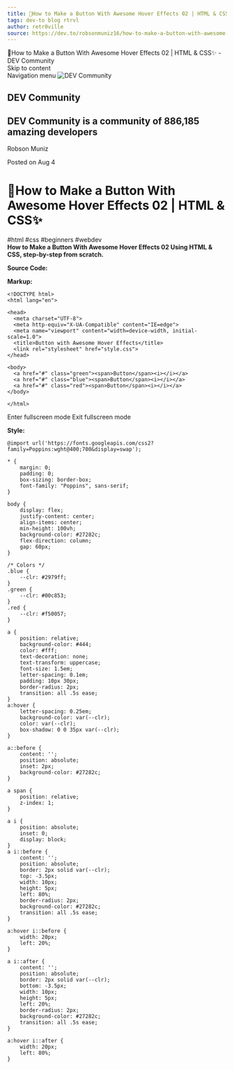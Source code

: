 ```yaml
---
title: 📇How to Make a Button With Awesome Hover Effects 02 | HTML & CSS✨ - DEV Community
tags: dev-to blog rtrvl
author: retr0ville
source: https://dev.to/robsonmuniz16/how-to-make-a-button-with-awesome-hover-effects-02-html-css-3m2e
---
```

📇How to Make a Button With Awesome Hover Effects 02 \| HTML \& CSS✨ - DEV Community  
Skip to content  
Navigation menu ![DEV Community](https://dev-to-uploads.s3.amazonaws.com/uploads/logos/resized_logo_UQww2soKuUsjaOGNB38o.png)  

DEV Community
-------------

DEV Community is a community of 886,185 amazing developers
----------------------------------------------------------
Robson Muniz

Posted on Aug 4

📇How to Make a Button With Awesome Hover Effects 02 \| HTML \& CSS✨
====================================================================

#html #css #beginners #webdev  
**How to Make a Button With Awesome Hover Effects 02 Using HTML \& CSS, step-by-step from scratch.**

**Source Code:**

**Markup:**   

    <!DOCTYPE html>
    <html lang="en">

    <head>
      <meta charset="UTF-8">
      <meta http-equiv="X-UA-Compatible" content="IE=edge">
      <meta name="viewport" content="width=device-width, initial-scale=1.0">
      <title>Button with Awesome Hover Effects</title>
      <link rel="stylesheet" href="style.css">
    </head>

    <body>
      <a href="#" class="green"><span>Button</span><i></i></a>
      <a href="#" class="blue"><span>Button</span><i></i></a>
      <a href="#" class="red"><span>Button</span><i></i></a>
    </body>

    </html>
Enter fullscreen mode Exit fullscreen mode

**Style:**   

    @import url('https://fonts.googleapis.com/css2?family=Poppins:wght@400;700&display=swap');

    * {
        margin: 0;
        padding: 0;
        box-sizing: border-box;
        font-family: "Poppins", sans-serif;
    }

    body {
        display: flex;
        justify-content: center;
        align-items: center;
        min-height: 100vh;
        background-color: #27282c;
        flex-direction: column;
        gap: 60px;
    }

    /* Colors */
    .blue {
        --clr: #2979ff;
    }
    .green {
        --clr: #00c853;
    }
    .red {
        --clr: #f50057;
    }

    a {
        position: relative;
        background-color: #444;
        color: #fff;
        text-decoration: none;
        text-transform: uppercase;
        font-size: 1.5em;
        letter-spacing: 0.1em;
        padding: 10px 30px;
        border-radius: 2px;
        transition: all .5s ease;
    }
    a:hover {
        letter-spacing: 0.25em;
        background-color: var(--clr);
        color: var(--clr);
        box-shadow: 0 0 35px var(--clr);
    }

    a::before {
        content: '';
        position: absolute;
        inset: 2px;
        background-color: #27282c;
    }

    a span {
        position: relative;
        z-index: 1;
    }

    a i {
        position: absolute;
        inset: 0;
        display: block;
    }
    a i::before {
        content: '';
        position: absolute;
        border: 2px solid var(--clr);
        top: -3.5px;
        width: 10px;
        height: 5px;
        left: 80%;
        border-radius: 2px;
        background-color: #27282c;
        transition: all .5s ease;
    }

    a:hover i::before {
        width: 20px;
        left: 20%;
    }

    a i::after {
        content: '';
        position: absolute;
        border: 2px solid var(--clr);
        bottom: -3.5px;
        width: 10px;
        height: 5px;
        left: 20%;
        border-radius: 2px;
        background-color: #27282c;
        transition: all .5s ease;
    }

    a:hover i::after {
        width: 20px;
        left: 80%;
    }
  
